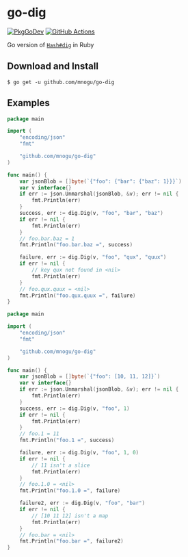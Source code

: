 # go-dig

[![PkgGoDev](https://pkg.go.dev/badge/mod/github.com/mnogu/go-dig)](https://pkg.go.dev/mod/github.com/mnogu/go-dig)
[![GitHub Actions](https://github.com/mnogu/go-dig/workflows/Go/badge.svg)](https://github.com/mnogu/go-dig/actions?query=workflow%3AGo)

Go version of [`Hash#dig`](https://docs.ruby-lang.org/en/2.7.0/Hash.html#method-i-dig) in Ruby

## Download and Install

```
$ go get -u github.com/mnogu/go-dig
```

## Examples

```go
package main

import (
	"encoding/json"
	"fmt"

	"github.com/mnogu/go-dig"
)

func main() {
	var jsonBlob = []byte(`{"foo": {"bar": {"baz": 1}}}`)
	var v interface{}
	if err := json.Unmarshal(jsonBlob, &v); err != nil {
		fmt.Println(err)
	}
	success, err := dig.Dig(v, "foo", "bar", "baz")
	if err != nil {
		fmt.Println(err)
	}
	// foo.bar.baz = 1
	fmt.Println("foo.bar.baz =", success)

	failure, err := dig.Dig(v, "foo", "qux", "quux")
	if err != nil {
		// key qux not found in <nil>
		fmt.Println(err)
	}
	// foo.qux.quux = <nil>
	fmt.Println("foo.qux.quux =", failure)
}
```

```go
package main

import (
	"encoding/json"
	"fmt"

	"github.com/mnogu/go-dig"
)

func main() {
	var jsonBlob = []byte(`{"foo": [10, 11, 12]}`)
	var v interface{}
	if err := json.Unmarshal(jsonBlob, &v); err != nil {
		fmt.Println(err)
	}
	success, err := dig.Dig(v, "foo", 1)
	if err != nil {
		fmt.Println(err)
	}
	// foo.1 = 11
	fmt.Println("foo.1 =", success)

	failure, err := dig.Dig(v, "foo", 1, 0)
	if err != nil {
		// 11 isn't a slice
		fmt.Println(err)
	}
	// foo.1.0 = <nil>
	fmt.Println("foo.1.0 =", failure)

	failure2, err := dig.Dig(v, "foo", "bar")
	if err != nil {
		// [10 11 12] isn't a map
		fmt.Println(err)
	}
	// foo.bar = <nil>
	fmt.Println("foo.bar =", failure2)
}
```
